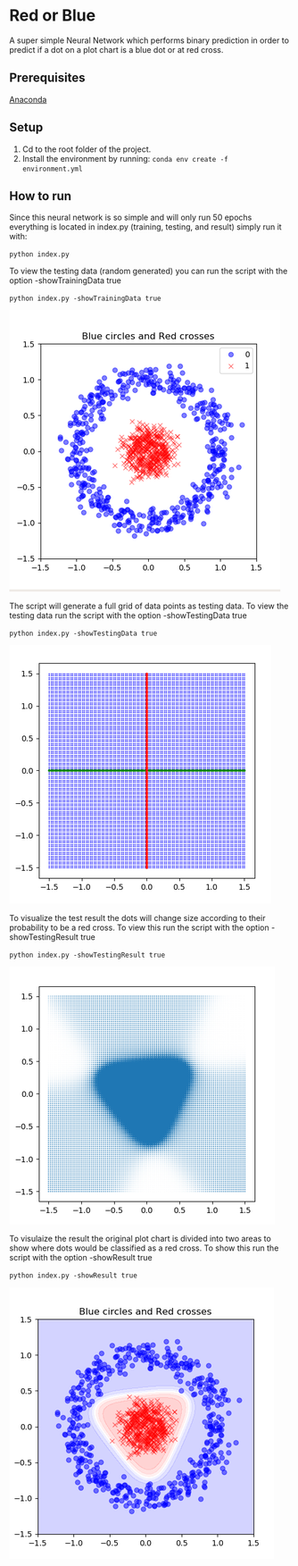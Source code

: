 # Red or Blue

A super simple Neural Network which performs binary prediction in order to predict if a dot on a plot chart is a blue dot or at red cross.

## Prerequisites

[Anaconda](https://www.anaconda.com/distribution/)

## Setup

1. Cd to the root folder of the project.
2. Install the environment by running: `conda env create -f environment.yml`


## How to run

Since this neural network is so simple and will only run 50 epochs everything is located in index.py (training, testing, and result) simply run it with:

`python index.py`

To view the testing data (random generated) you can run the script with the option -showTrainingData true

`python index.py -showTrainingData true`

![training data](https://raw.githubusercontent.com/JohanG2012/red-or-blue/master/meta/images/training_data.png)

The script will generate a full grid of data points as testing data. To view the testing data run the script with the option -showTestingData true

`python index.py -showTestingData true`

![testing data](https://raw.githubusercontent.com/JohanG2012/red-or-blue/master/meta/images/test_data.png)

To visualize the test result the dots will change size according to their probability to be a red cross. To view this run the script with the option -showTestingResult true

`python index.py -showTestingResult true`

![testing result](https://raw.githubusercontent.com/JohanG2012/red-or-blue/master/meta/images/test_result.png)

To visulaize the result the original plot chart is divided into two areas to show where dots would be classified as a red cross. To show this run the script with the option -showResult true

`python index.py -showResult true`

![result](https://raw.githubusercontent.com/JohanG2012/red-or-blue/master/meta/images/result.png)

